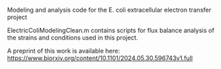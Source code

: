 Modeling and analysis code for the E. coli extracellular electron transfer project

ElectricColiModelingClean.m contains scripts for flux balance analysis of the strains and conditions used in this project.

A preprint of this work is available here: https://www.biorxiv.org/content/10.1101/2024.05.30.596743v1.full
